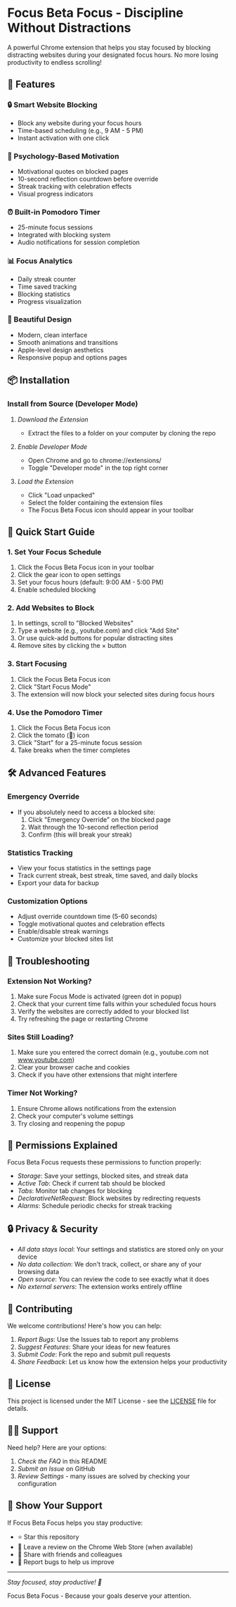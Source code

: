 # Focus Beta Focus - Discipline Without Distractions

A powerful Chrome extension that helps you stay focused by blocking distracting websites during your designated focus hours. No more losing productivity to endless scrolling!

## 🎯 Features

### 🔒 Smart Website Blocking
- Block any website during your focus hours
- Time-based scheduling (e.g., 9 AM - 5 PM)
- Instant activation with one click

### 🧠 Psychology-Based Motivation
- Motivational quotes on blocked pages
- 10-second reflection countdown before override
- Streak tracking with celebration effects
- Visual progress indicators

### ⏰ Built-in Pomodoro Timer
- 25-minute focus sessions
- Integrated with blocking system
- Audio notifications for session completion

### 📊 Focus Analytics
- Daily streak counter
- Time saved tracking
- Blocking statistics
- Progress visualization

### 🎨 Beautiful Design
- Modern, clean interface
- Smooth animations and transitions
- Apple-level design aesthetics
- Responsive popup and options pages

## 📦 Installation

### Install from Source (Developer Mode)

1. *Download the Extension*
   - Extract the files to a folder on your computer by cloning the repo

2. *Enable Developer Mode*
   - Open Chrome and go to chrome://extensions/
   - Toggle "Developer mode" in the top right corner

3. *Load the Extension*
   - Click "Load unpacked"
   - Select the folder containing the extension files
   - The Focus Beta Focus icon should appear in your toolbar



## 🚀 Quick Start Guide

### 1. Set Your Focus Schedule
1. Click the Focus Beta Focus icon in your toolbar
2. Click the gear icon to open settings
3. Set your focus hours (default: 9:00 AM - 5:00 PM)
4. Enable scheduled blocking

### 2. Add Websites to Block
1. In settings, scroll to "Blocked Websites"
2. Type a website (e.g., youtube.com) and click "Add Site"
3. Or use quick-add buttons for popular distracting sites
4. Remove sites by clicking the × button

### 3. Start Focusing
1. Click the Focus Beta Focus icon
2. Click "Start Focus Mode"
3. The extension will now block your selected sites during focus hours

### 4. Use the Pomodoro Timer
1. Click the Focus Beta Focus icon
2. Click the tomato (🍅) icon
3. Click "Start" for a 25-minute focus session
4. Take breaks when the timer completes

## 🛠 Advanced Features

### Emergency Override
- If you absolutely need to access a blocked site:
  1. Click "Emergency Override" on the blocked page
  2. Wait through the 10-second reflection period
  3. Confirm (this will break your streak)

### Statistics Tracking
- View your focus statistics in the settings page
- Track current streak, best streak, time saved, and daily blocks
- Export your data for backup

### Customization Options
- Adjust override countdown time (5-60 seconds)
- Toggle motivational quotes and celebration effects
- Enable/disable streak warnings
- Customize your blocked sites list

## 🔧 Troubleshooting

### Extension Not Working?
1. Make sure Focus Mode is activated (green dot in popup)
2. Check that your current time falls within your scheduled focus hours
3. Verify the websites are correctly added to your blocked list
4. Try refreshing the page or restarting Chrome

### Sites Still Loading?
1. Make sure you entered the correct domain (e.g., youtube.com not www.youtube.com)
2. Clear your browser cache and cookies
3. Check if you have other extensions that might interfere

### Timer Not Working?
1. Ensure Chrome allows notifications from the extension
2. Check your computer's volume settings
3. Try closing and reopening the popup

## 📱 Permissions Explained

Focus Beta Focus requests these permissions to function properly:

- *Storage*: Save your settings, blocked sites, and streak data
- *Active Tab*: Check if current tab should be blocked
- *Tabs*: Monitor tab changes for blocking
- *DeclarativeNetRequest*: Block websites by redirecting requests
- *Alarms*: Schedule periodic checks for streak tracking

## 🔒 Privacy & Security

- *All data stays local*: Your settings and statistics are stored only on your device
- *No data collection*: We don't track, collect, or share any of your browsing data
- *Open source*: You can review the code to see exactly what it does
- *No external servers*: The extension works entirely offline

## 🤝 Contributing

We welcome contributions! Here's how you can help:

1. *Report Bugs*: Use the Issues tab to report any problems
2. *Suggest Features*: Share your ideas for new features
3. *Submit Code*: Fork the repo and submit pull requests
4. *Share Feedback*: Let us know how the extension helps your productivity

## 📄 License

This project is licensed under the MIT License - see the [LICENSE](LICENSE) file for details.

## 🙋‍♂ Support

Need help? Here are your options:

1. *Check the FAQ* in this README
2. *Submit an Issue* on GitHub
3. *Review Settings* - many issues are solved by checking your configuration

## 🌟 Show Your Support

If Focus Beta Focus helps you stay productive:

- ⭐ Star this repository
- 📝 Leave a review on the Chrome Web Store (when available)
- 📢 Share with friends and colleagues
- 🐛 Report bugs to help us improve

---

*Stay focused, stay productive! 🎯*

Focus Beta Focus - Because your goals deserve your attention.
